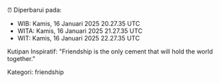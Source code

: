 ⏰ Diperbarui pada:
- WIB: Kamis, 16 Januari 2025 20.27.35 UTC
- WITA: Kamis, 16 Januari 2025 21.27.35 UTC
- WIT: Kamis, 16 Januari 2025 22.27.35 UTC

Kutipan Inspiratif:
"Friendship is the only cement that will hold the world together."


Kategori: friendship

